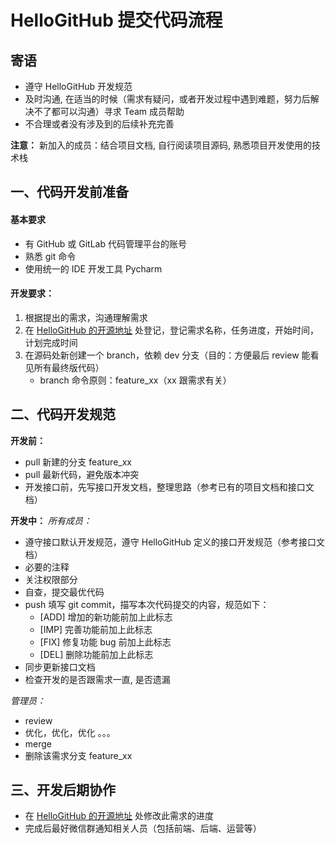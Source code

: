 
# HelloGitHub 提交代码流程

## 寄语
- 遵守 HelloGitHub 开发规范
- 及时沟通, 在适当的时候（需求有疑问，或者开发过程中遇到难题，努力后解决不了都可以沟通）寻求 Team 成员帮助
- 不合理或者没有涉及到的后续补充完善

**注意：**
新加入的成员：结合项目文档, 自行阅读项目源码, 熟悉项目开发使用的技术栈

##  一、代码开发前准备
#### 基本要求
- 有 GitHub 或 GitLab 代码管理平台的账号
- 熟悉 git 命令
- 使用统一的 IDE 开发工具 Pycharm

#### 开发要求：
1. 根据提出的需求，沟通理解需求
2. 在 [HelloGitHub 的开源地址](https://github.com/521xueweihan/HelloGitHub/projects/1) 处登记，登记需求名称，任务进度，开始时间，计划完成时间
3. 在源码处新创建一个 branch，依赖 dev 分支（目的：方便最后 review 能看见所有最终版代码）
    - branch 命令原则：feature_xx（xx 跟需求有关）

## 二、代码开发规范
**开发前：**
- pull 新建的分支 feature_xx
- pull 最新代码，避免版本冲突
- 开发接口前，先写接口开发文档，整理思路（参考已有的项目文档和接口文档）

**开发中：**
*所有成员：*
- 遵守接口默认开发规范，遵守 HelloGitHub 定义的接口开发规范（参考接口文档）
- 必要的注释
- 关注权限部分
- 自查，提交最优代码
- push 填写 git commit，描写本次代码提交的内容，规范如下：
    - [ADD] 增加的新功能前加上此标志
    - [IMP] 完善功能前加上此标志
    - [FIX] 修复功能 bug 前加上此标志
    - [DEL] 删除功能前加上此标志
- 同步更新接口文档
- 检查开发的是否跟需求一直, 是否遗漏

*管理员：*
- review
- 优化，优化，优化 。。。
- merge
- 删除该需求分支 feature_xx

## 三、开发后期协作
- 在 [HelloGitHub 的开源地址](https://github.com/521xueweihan/HelloGitHub/projects/1)  处修改此需求的进度
- 完成后最好微信群通知相关人员（包括前端、后端、运营等）
